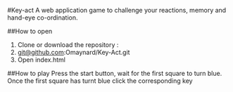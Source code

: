 #Key-act
A web application game to challenge your reactions, memory and hand-eye co-ordination.

##How to open
 1. Clone or download the repository : 
 2. git@github.com:Omaynard/Key-Act.git
 3. Open index.html
 
##How to play
Press the start button, wait for the first square to turn blue. Once the first square has turnt blue click the corresponding key
